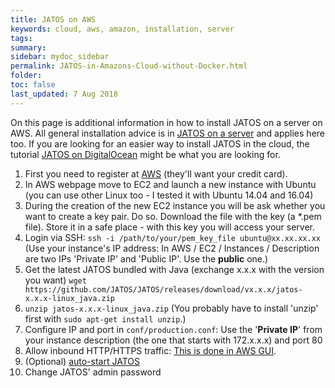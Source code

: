 ```yaml
---
title: JATOS on AWS
keywords: cloud, aws, amazon, installation, server
tags:
summary:
sidebar: mydoc_sidebar
permalink: JATOS-in-Amazons-Cloud-without-Docker.html
folder:
toc: false
last_updated: 7 Aug 2018
---
```


On this page is additional information in how to install JATOS on a server on AWS. All general installation advice is in [JATOS on a server](JATOS-on-a-server.html) and applies here too. If you are looking for an easier way to install JATOS in the cloud, the tutorial [JATOS on DigitalOcean](JATOS-on-DigitalOcean.html) might be what you are looking for.

1. First you need to register at [AWS](https://aws.amazon.com/) (they'll want your credit card).
1. In AWS webpage move to EC2 and launch a new instance with Ubuntu (you can use other Linux too - I tested it with Ubuntu 14.04 and 16.04)
1. During the creation of the new EC2 instance you will be ask whether you want to create a key pair. Do so. Download the file with the key (a *.pem file). Store it in a safe place - with this key you will access your server.
1. Login via SSH: `ssh -i /path/to/your/pem_key_file ubuntu@xx.xx.xx.xx` (Use your instance's IP address: In AWS / EC2 / Instances / Description are two IPs 'Private IP' and 'Public IP'. Use the **public** one.)
1. Get the latest JATOS bundled with Java (exchange x.x.x with the version you want) `wget https://github.com/JATOS/JATOS/releases/download/vx.x.x/jatos-x.x.x-linux_java.zip`
1. `unzip jatos-x.x.x-linux_java.zip` (You probably have to install 'unzip' first with `sudo apt-get install unzip`.)
1. Configure IP and port in `conf/production.conf`: Use the '**Private IP**' from your instance description (the one that starts with 172.x.x.x) and port 80
1. Allow inbound HTTP/HTTPS traffic: [This is done in AWS GUI](https://aws.amazon.com/premiumsupport/knowledge-center/connect-http-https-ec2/).
1. (Optional) [auto-start JATOS](JATOS-on-a-server.html#7-optional-auto-start-jatos)
1. Change JATOS' admin password

